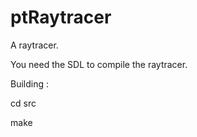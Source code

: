 ptRaytracer
===========

A raytracer.

You need the SDL to compile the raytracer.

Building :


cd src

make 